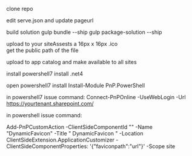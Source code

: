 clone repo

edit serve.json and update pageurl

build solution 
gulp bundle --ship 
gulp package-solution --ship 

upload to your siteAssests a 16px x 16px .ico   
get the public path of the file 

upload to app catalog and make available to all sites 

install powershell7 install .net4 

open powershell7 install Install-Module PnP.PowerShell   

in powershell7 issue command:
Connect-PnPOnline -UseWebLogin -Url <https://yourtenant.sharepoint.com/>

in powershell issue command: 

Add-PnPCustomAction -ClientSideComponentId "<id of app>" -Name "DynamicFavicon" -Title " DynamicFavicon " -Location ClientSideExtension.ApplicationCustomizer -ClientSideComponentProperties: '{"faviconpath":"url"}' -Scope site



